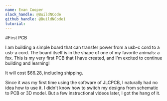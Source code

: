 ```yaml
---
name: Evan Cooper
slack_handle: @BuildNCode
github_handle: @BuildNCode1
tutorial:
---
```


#First PCB

<!-- Describe your board in 2-3 sentences. What are you making? What will it do? -->
I am building a simple board that can transfer power from a usb-c cord to a usb-a cord. The board itself is in the shape of one of my favorite animals: a fox. This is my very first PCB that I have created, and I'm excited to continue building and learning!
<!-- How much is it going to cost? -->
It will cost $66.28, including shipping.
<!--Tell us a little bit about your design process. What were some challenges? What helped? ***Totally optional*** -->
Since it was my first time using the software of JLCPCB, I naturally had no idea how to use it. I didn't know how to switch my designs from schematic to PCB or 3D model. But a few instructional videos later, I got the hang of it.
